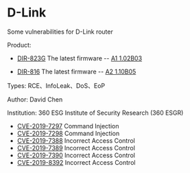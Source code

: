 # D-Link

Some vulnerabilities for D-Link router

Product: 

* [DIR-823G](http://www.dlink.com.cn/home/product?id=2960)
  The latest firmware -- [A1 1.02B03](http://support.dlink.com.cn/ProductInfo.aspx?m=DIR-823G)

* [DIR-816](http://support.dlink.com.cn/ProductInfo.aspx?m=DIR-816)
  The latest firmware -- [A2 1.10B05](http://support.dlink.com.cn/ProductInfo.aspx?m=DIR-816)

Types: RCE、InfoLeak、DoS、EoP

Author: David Chen

Institution: 360 ESG Institute of Security Research (360 ESGR)

* [CVE-2019-7297](./Vul_1.md) Command Injection
* [CVE-2019-7298](./Vul_2.md) Command Injection
* [CVE-2019-7388](./Vul_3.md) Incorrect Access Control
* [CVE-2019-7389](./Vul_4.md) Incorrect Access Control
* [CVE-2019-7390](./Vul_5.md) Incorrect Access Control
* [CVE-2019-8392](./Vul_6.md) Incorrect Access Control
